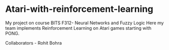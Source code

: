 # Atari-with-reinforcement-learning
My project on course BITS F312- Neural Networks and Fuzzy Logic
Here my team implements Reinforcement Learning on Atari games starting with PONG. 

Collaborators - 
  Rohit Bohra
  
